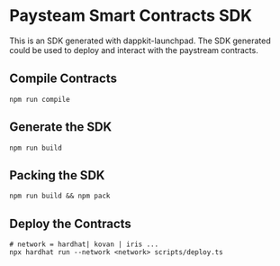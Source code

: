 # Paysteam Smart Contracts SDK 

This is an SDK generated with dappkit-launchpad. The SDK generated could be used to deploy and interact with the 
paystream contracts.

## Compile Contracts

```
npm run compile
```

## Generate the SDK 

```
npm run build 
```

## Packing the SDK

```
npm run build && npm pack
```

## Deploy the Contracts


```
# network = hardhat| kovan | iris ...
npx hardhat run --network <network> scripts/deploy.ts
```